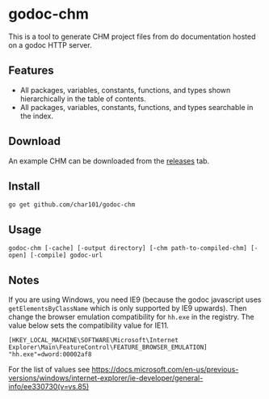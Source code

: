 # godoc-chm

This is a tool to generate CHM project files from do documentation hosted on a godoc HTTP server.

## Features

* All packages, variables, constants, functions, and types shown hierarchically in
  the table of contents.
* All packages, variables, constants, functions, and types searchable in the index.

## Download

An example CHM can be downloaded from the [releases](https://github.com/char101/godoc-chm/releases) tab.

## Install

```
go get github.com/char101/godoc-chm
```

## Usage

```
godoc-chm [-cache] [-output directory] [-chm path-to-compiled-chm] [-open] [-compile] godoc-url
```

## Notes

If you are using Windows, you need IE9 (because the godoc
javascript uses `getElementsByClassName` which is only supported by IE9 upwards).
Then change the browser emulation compatibility for `hh.exe` in the registry. The value below 
sets the compatibility value for IE11.

```
[HKEY_LOCAL_MACHINE\SOFTWARE\Microsoft\Internet Explorer\Main\FeatureControl\FEATURE_BROWSER_EMULATION]
"hh.exe"=dword:00002af8
```

For the list of values see https://docs.microsoft.com/en-us/previous-versions/windows/internet-explorer/ie-developer/general-info/ee330730(v=vs.85)
